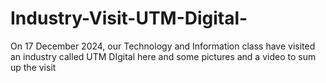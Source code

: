 # Industry-Visit-UTM-Digital-
On 17 December 2024, our Technology and Information class have visited an industry called UTM DIgital here and some pictures and a video to sum up the visit
<br />

#

